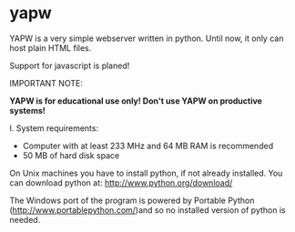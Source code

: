 yapw
====

YAPW is a very simple webserver written in python. Until now, it only can host plain HTML files.

Support for javascript is planed!

IMPORTANT NOTE:

**YAPW is for educational use only! Don't use YAPW on productive systems!**

I. System requirements:

* Computer with at least 233 MHz and 64 MB RAM is recommended
* 50 MB of hard disk space

On Unix machines you have to install python, if not already installed. You can download python at: 
http://www.python.org/download/

The Windows port of the program is powered by Portable Python (http://www.portablepython.com/)and so no installed version of python is needed.
